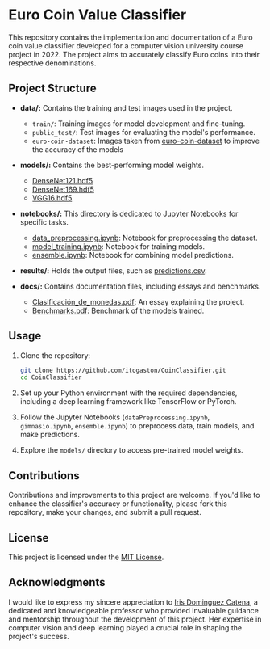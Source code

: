 # Euro Coin Value Classifier

This repository contains the implementation and documentation of a Euro coin value classifier developed for a computer vision university course project in 2022. The project aims to accurately classify Euro coins into their respective denominations.

## Project Structure

- **data/:** Contains the training and test images used in the project.
  - `train/`: Training images for model development and fine-tuning.
  - `public_test/`: Test images for evaluating the model's performance.
  - `euro-coin-dataset`: Images taken from [euro-coin-dataset](https://github.com/SuperDiodo/euro-coin-dataset) to improve the accuracy of the models

- **models/:** Contains the best-performing model weights.
  - [DenseNet121.hdf5](models/DenseNet121.hdf5)
  - [DenseNet169.hdf5](models/DenseNet169.hdf5)
  - [VGG16.hdf5](models/VGG16.hdf5)

- **notebooks/:** This directory is dedicated to Jupyter Notebooks for specific tasks.
  - [data_preprocessing.ipynb](notebooks/data_preprocessing.ipynb): Notebook for preprocessing the dataset.
  - [model_training.ipynb](notebooks/model_training.ipynb): Notebook for training models.
  - [ensemble.ipynb](notebooks/ensemble.ipynb): Notebook for combining model predictions.

- **results/:** Holds the output files, such as [predictions.csv](results/predictions.csv).

- **docs/:** Contains documentation files, including essays and benchmarks.
  - [Clasificación_de_monedas.pdf](docs/Clasificación_de_monedas.pdf): An essay explaining the project.
  - [Benchmarks.pdf](docs/Benchmarks.pdf): Benchmark of the models trained.

## Usage

1. Clone the repository:
   ```bash
   git clone https://github.com/itogaston/CoinClassifier.git
   cd CoinClassifier
   ```

2. Set up your Python environment with the required dependencies, including a deep learning framework like TensorFlow or PyTorch.

3. Follow the Jupyter Notebooks (`dataPreprocessing.ipynb`, `gimnasio.ipynb`, `ensemble.ipynb`) to preprocess data, train models, and make predictions.

4. Explore the `models/` directory to access pre-trained model weights.

## Contributions

Contributions and improvements to this project are welcome. If you'd like to enhance the classifier's accuracy or functionality, please fork this repository, make your changes, and submit a pull request.

## License

This project is licensed under the [MIT License](LICENSE).

## Acknowledgments

I would like to express my sincere appreciation to [Iris Dominguez Catena](https://www.unavarra.es/pdi?uid=811899), a dedicated and knowledgeable professor who provided invaluable guidance and mentorship throughout the development of this project. Her expertise in computer vision and deep learning played a crucial role in shaping the project's success.
